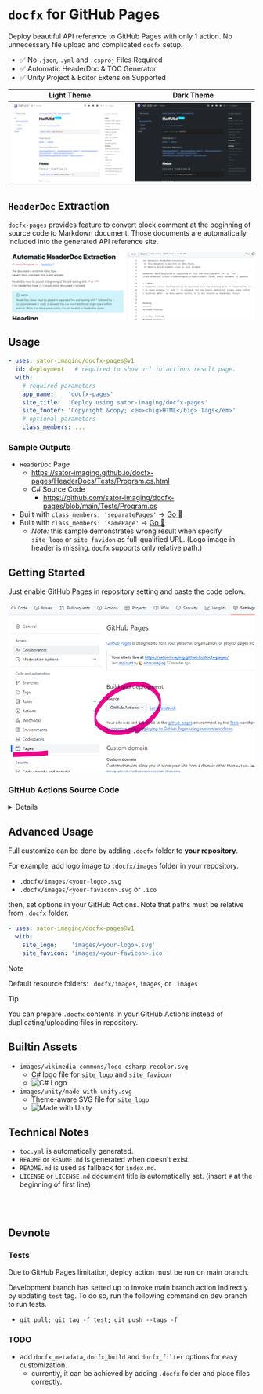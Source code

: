 # `docfx` for GitHub Pages

Deploy beautiful API reference to GitHub Pages with only 1 action. No unnecessary file upload and complicated `docfx` setup.

- ✅ No `.json`, `.yml` and `.csproj` Files Required
- ✅ Automatic HeaderDoc & TOC Generator
- ✅ Unity Project & Editor Extension Supported


| Light Theme | Dark Theme |
|:-----------:|:----------:|
| ![Light Theme](images/docfx-pages-light.png)  | ![Dark Theme](images/docfx-pages-dark.png)



## `HeaderDoc` Extraction

`docfx-pages` provides feature to convert block comment at the beginning of source code to Markdown document. Those documents are automatically included into the generated API reference site.

![HeaderDoc](images/HeaderDoc.png)



## Usage

```yaml
- uses: sator-imaging/docfx-pages@v1
  id: deployment   # required to show url in actions result page.
  with:
    # required parameters
    app_name:    'docfx-pages'
    site_title:  'Deploy using sator-imaging/docfx-pages'
    site_footer: 'Copyright &copy; <em><big>HTML</big> Tags</em>'
    # optional parameters
    class_members: ...
```


### Sample Outputs

- `HeaderDoc` Page
  - https://sator-imaging.github.io/docfx-pages/HeaderDocs/Tests/Program.cs.html
  - C# Source Code
    - https://github.com/sator-imaging/docfx-pages/blob/main/Tests/Program.cs
- Built with `class_members: 'separatePages'` → [Go 🧾](https://sator-imaging.github.io/Unity-AltSourceGenerator/api/index.html)
- Built with `class_members: 'samePage'` → [Go 🧾](https://sator-imaging.github.io/docfx-pages/api/index.html)
  - *Note:* this sample demonstrates wrong result when specify `site_logo` or `site_favidon` as full-qualified URL. (Logo image in header is missing. `docfx` supports only relative path.)



## Getting Started

Just enable GitHub Pages in repository setting and paste the code below.

![Repo Settings](images/repo-settings.png)


### GitHub Actions Source Code

<p><details>

```yaml
name: docfx for GitHub Pages

on:
  # Runs on pushes targeting the default branch
  push:
    branches:
      - 'main'
      ##- 'releases/**'
  pull_request:
    branches: 
      - 'main'
  release:
    types: [published]

  # Allows you to run this workflow manually from the Actions tab
  workflow_dispatch:

# Sets permissions of the GITHUB_TOKEN to allow deployment to GitHub Pages
permissions:
  contents: read
  pages: write
  id-token: write

# Allow only one concurrent deployment, skipping runs queued between the run in-progress and latest queued.
# However, do NOT cancel in-progress runs as we want to allow these production deployments to complete.
concurrency:
  group: "pages"
  cancel-in-progress: false

jobs:
  # Single deploy job since we're just deploying
  deploy:
    environment:
      name: github-pages
      url: ${{ steps.deployment.outputs.page_url }}
    runs-on: ubuntu-latest


    #########################################
    ######  sator-imaging/docfx-pages  ######
    #########################################
    steps:

      # for extensibility, docfx-pages does NOT checkout your repository.
      # so you need to checkout manually prior to sator-imaging/docfx-pages.
      - name: Checkout
        uses: actions/checkout@v3


      # after checkout, you can checkout another repo, copy logo image or
      # other assets into '.docfx' folder to setup own docfx environment.
      # note that images must be copied into '.docfx/images', 'images' or '.images'.


      ######  main  ######

      - uses: sator-imaging/docfx-pages@v1
        id: deployment   # required to show url in actions result page.
        with:

          # required options
          # NOTE: double-quote (") cannot be used, backquote (`) must be escaped (\`).
          app_name:    'Deploy Test'
          site_title:  'Deploy Test using sator-imaging/docfx-pages'
          site_footer: '<big>&times; Is HTML accepted?</big>'

          # optional
          class_members: 'separatePages'  # 'separatePages' or 'samePage'
          google_analytics: ''  # empty to disable
          define_symbols: ''  # additional preprocessor symbols separated by ';'

          # paths must be relative from .docfx folder.
          # note that url works but only in top page. see sample website for detail.
          site_logo:    '<logo>.svg'
          site_favicon: '<favicon>.svg'

          # advanced options
          # --> https://dotnet.github.io/docfx/docs/template.html?tabs=modern#custom-template
          # main.js
          # NOTE: double-quote (") cannot be used, backquote (`) must be escaped (\`).
          main_js: |
            export default {
                defaultTheme: 'light',
                showLightbox: (img) => true,
                iconLinks: [
                    {
                        icon: 'github',
                        href: 'https://github.com/sator-imaging',
                        title: 'GitHub'
                    },
                ],
            }

          # main.css
          # NOTE: double-quote (") cannot be used, backquote (`) must be escaped (\`).
          main_css: |

```

</details></p>



## Advanced Usage

Full customize can be done by adding `.docfx` folder to **your repository**.

For example, add logo image to `.docfx/images` folder in your repository.

- `.docfx/images/<your-logo>.svg`
- `.docfx/images/<your-favicon>.svg` or `.ico`

then, set options in your GitHub Actions. Note that paths must be relative from `.docfx` folder.

```yaml
- uses: sator-imaging/docfx-pages@v1
  with:
    site_logo:    'images/<your-logo>.svg'
    site_favicon: 'images/<your-favicon>.ico'
```

> [!NOTE]
> Default resource folders: `.docfx/images`, `images`, or `.images`

> [!TIP]
> You can prepare `.docfx` contents in your GitHub Actions instead of duplicating/uploading files in repository.



## Builtin Assets

- `images/wikimedia-commons/logo-csharp-recolor.svg`
    - C# logo file for `site_logo` and `site_favicon`
    - ![C# Logo](https://raw.githubusercontent.com/sator-imaging/docfx-pages/release/v1.0.0/.docfx/images/wikimedia-commons/logo-csharp-recolor.svg)
- `images/unity/made-with-unity.svg`
    - Theme-aware SVG file for `site_logo`
    - ![Made with Unity](https://raw.githubusercontent.com/sator-imaging/docfx-pages/release/v1.0.0/.docfx/images/unity/made-with-unity.svg)



## Technical Notes

- `toc.yml` is automatically generated.
- `README` or `README.md` is generated when doesn't exist.
- `README.md` is used as fallback for `index.md`.
- `LICENSE` or `LICENSE.md` document title is automatically set. (insert `#` at the beginning of first line)



&nbsp;  
&nbsp;

## Devnote

### Tests

Due to GitHub Pages limitation, deploy action must be run on main branch.

Development branch has setted up to invoke main branch action indirectly by updating `test` tag. To do so, run the following command on dev branch to run tests.

- `git pull; git tag -f test; git push --tags -f`


### TODO

- add `docfx_metadata`, `docfx_build` and `docfx_filter` options for easy customization.
    - currently, it can be achieved by adding `.docfx` folder and place files correctly.
